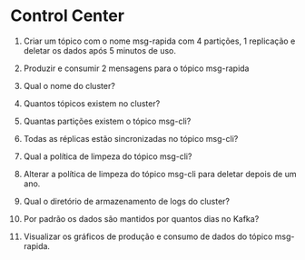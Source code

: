 # Control Center

1. Criar um tópico com o nome msg-rapida com 4 partições, 1 replicação e deletar os dados após 5 minutos de uso.

2. Produzir e consumir 2 mensagens para o tópico msg-rapida

3. Qual o nome do cluster?

4. Quantos tópicos existem no cluster?

5. Quantas partições existem o tópico msg-cli?

6. Todas as réplicas estão sincronizadas no tópico msg-cli?

7. Qual a política de limpeza do tópico msg-cli?

8. Alterar a política de limpeza do tópico msg-cli para deletar depois de um ano.

9. Qual o diretório de armazenamento de logs do cluster?

10. Por padrão os dados são mantidos por quantos dias no Kafka?

11. Visualizar os gráficos de produção e consumo de dados do tópico msg-rapida.
